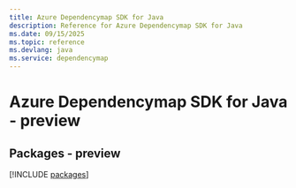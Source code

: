 ```yaml
---
title: Azure Dependencymap SDK for Java
description: Reference for Azure Dependencymap SDK for Java
ms.date: 09/15/2025
ms.topic: reference
ms.devlang: java
ms.service: dependencymap
---
```

# Azure Dependencymap SDK for Java - preview
## Packages - preview
[!INCLUDE [packages](dependencymap-index.md)]